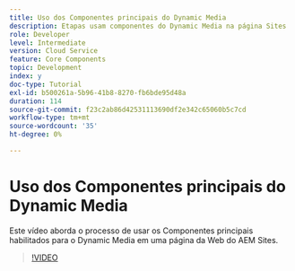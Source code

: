 ```yaml
---
title: Uso dos Componentes principais do Dynamic Media
description: Etapas usam componentes do Dynamic Media na página Sites
role: Developer
level: Intermediate
version: Cloud Service
feature: Core Components
topic: Development
index: y
doc-type: Tutorial
exl-id: b500261a-5b96-41b8-8270-fb6bde95d48a
duration: 114
source-git-commit: f23c2ab86d42531113690df2e342c65060b5c7cd
workflow-type: tm+mt
source-wordcount: '35'
ht-degree: 0%

---
```


# Uso dos Componentes principais do Dynamic Media

Este vídeo aborda o processo de usar os Componentes principais habilitados para o Dynamic Media em uma página da Web do AEM Sites.

>[!VIDEO](https://video.tv.adobe.com/v/335461?quality=12&learn=on)
